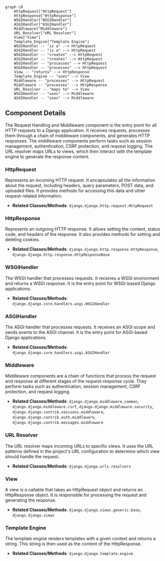 ```mermaid
graph LR
    HttpRequest["HttpRequest"]
    HttpResponse["HttpResponse"]
    WSGIHandler["WSGIHandler"]
    ASGIHandler["ASGIHandler"]
    Middleware["Middleware"]
    URL_Resolver["URL Resolver"]
    View["View"]
    Template_Engine["Template Engine"]
    WSGIHandler -- "is a" --> HttpRequest
    ASGIHandler -- "is a" --> HttpRequest
    WSGIHandler -- "creates" --> HttpRequest
    ASGIHandler -- "creates" --> HttpRequest
    WSGIHandler -- "processes" --> HttpRequest
    ASGIHandler -- "processes" --> HttpRequest
    View -- "returns" --> HttpResponse
    Template_Engine -- "uses" --> View
    Middleware -- "processes" --> HttpRequest
    Middleware -- "processes" --> HttpResponse
    URL_Resolver -- "maps to" --> View
    WSGIHandler -- "uses" --> Middleware
    ASGIHandler -- "uses" --> Middleware
```

## Component Details

The Request Handling and Middleware component is the entry point for all HTTP requests to a Django application. It receives requests, processes them through a chain of middleware components, and generates HTTP responses. The middleware components perform tasks such as session management, authentication, CSRF protection, and request logging. The URL resolver maps URLs to views, which then interact with the template engine to generate the response content.

### HttpRequest
Represents an incoming HTTP request. It encapsulates all the information about the request, including headers, query parameters, POST data, and uploaded files. It provides methods for accessing this data and other request-related information.
- **Related Classes/Methods**: `django.django.http.request.HttpRequest`

### HttpResponse
Represents an outgoing HTTP response. It allows setting the content, status code, and headers of the response. It also provides methods for setting and deleting cookies.
- **Related Classes/Methods**: `django.django.http.response.HttpResponse`, `django.django.http.response.HttpResponseBase`

### WSGIHandler
The WSGI handler that processes requests. It receives a WSGI environment and returns a WSGI response. It is the entry point for WSGI-based Django applications.
- **Related Classes/Methods**: `django.django.core.handlers.wsgi.WSGIHandler`

### ASGIHandler
The ASGI handler that processes requests. It receives an ASGI scope and sends events to the ASGI channel. It is the entry point for ASGI-based Django applications.
- **Related Classes/Methods**: `django.django.core.handlers.asgi.ASGIHandler`

### Middleware
Middleware components are a chain of functions that process the request and response at different stages of the request-response cycle. They perform tasks such as authentication, session management, CSRF protection, and request logging.
- **Related Classes/Methods**: `django.django.middleware.common`, `django.django.middleware.csrf`, `django.django.middleware.security`, `django.django.contrib.sessions.middleware`, `django.django.contrib.auth.middleware`, `django.django.contrib.messages.middleware`

### URL Resolver
The URL resolver maps incoming URLs to specific views. It uses the URL patterns defined in the project's URL configuration to determine which view should handle the request.
- **Related Classes/Methods**: `django.django.urls.resolvers`

### View
A view is a callable that takes an HttpRequest object and returns an HttpResponse object. It is responsible for processing the request and generating the response.
- **Related Classes/Methods**: `django.django.views.generic.base`, `django.django.views`

### Template Engine
The template engine renders templates with a given context and returns a string. This string is then used as the content of the HttpResponse.
- **Related Classes/Methods**: `django.django.template.engine`
